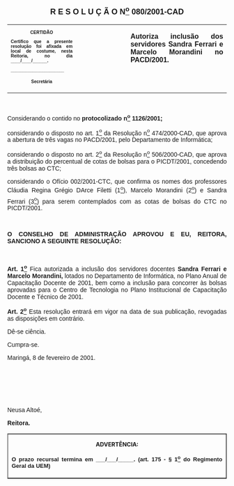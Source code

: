 <BODY>

<B><FONT FACE="Arial" SIZE=4><P ALIGN="CENTER"><A NAME="_Toc445798786"></P>
<P ALIGN="CENTER">R E S O L U &Ccedil; &Atilde; O  N<U><SUP>o</U></SUP>  080/2001-CAD</P>
</B></FONT><FONT FACE="Arial"><P ALIGN="JUSTIFY"></P></FONT>
<TABLE CELLSPACING=0 BORDER=0 CELLPADDING=7 WIDTH=604>
<TR><TD WIDTH="31%" VALIGN="TOP">
<B><FONT FACE="Arial" SIZE=1><P ALIGN="CENTER">CERTID&Atilde;O</P>
<P ALIGN="JUSTIFY">   Certifico que a presente resolu&ccedil;&atilde;o foi afixada em local de costume, nesta Reitoria, no dia ____/____/______.</P>
<P ALIGN="JUSTIFY"></P>
<P ALIGN="JUSTIFY">______________________</P>
<P ALIGN="CENTER">Secret&aacute;ria</B></FONT></TD>
<TD WIDTH="23%" VALIGN="TOP">&nbsp;</TD>
<TD WIDTH="45%" VALIGN="TOP">
<B><FONT FACE="Arial"><P ALIGN="JUSTIFY">Autoriza inclus&atilde;o dos servidores Sandra Ferrari e Marcelo Morandini no PACD/2001.</B></FONT></TD>
</TR>
</TABLE>

<FONT FACE="Arial"><P ALIGN="JUSTIFY"></P>
<P ALIGN="JUSTIFY">&nbsp;</P>
<P ALIGN="JUSTIFY">Considerando o contido no <B>protocolizado n<U><SUP>o</U></SUP> 1126/2001;</P>
</B><P ALIGN="JUSTIFY">considerando o disposto no art. 1<U><SUP>o</U></SUP> da Resolu&ccedil;&atilde;o n<U><SUP>o</U></SUP> 474/2000-CAD, que aprova a abertura de tr&ecirc;s vagas no PACD/2001, pelo Departamento de Inform&aacute;tica;</P>
<P ALIGN="JUSTIFY">considerando o disposto no art. 2<U><SUP>o</U></SUP> da Resolu&ccedil;&atilde;o n<U><SUP>o</U></SUP> 506/2000-CAD, que aprova a distribui&ccedil;&atilde;o do percentual de cotas de bolsas para o PICDT/2001, concedendo tr&ecirc;s bolsas ao CTC;</P>
<P ALIGN="JUSTIFY">considerando o Of&iacute;cio 002/2001-CTC, que confirma os nomes dos professores Cl&aacute;udia Regina Gr&eacute;gio DArce Filetti (1<U><SUP>o</U></SUP>), Marcelo Morandini (2<U><SUP>o</U></SUP>) e Sandra Ferrari (3<U><SUP>o</U></SUP>) para serem contemplados com as cotas de bolsas do CTC no PICDT/2001.</P>
<P ALIGN="JUSTIFY"></P>
<P ALIGN="JUSTIFY">&nbsp;</P>
<B><P ALIGN="JUSTIFY">O CONSELHO DE ADMINISTRA&Ccedil;&Atilde;O APROVOU E EU, REITORA, SANCIONO A SEGUINTE RESOLU&Ccedil;&Atilde;O:</P>
</B><P ALIGN="JUSTIFY"></P>
<P ALIGN="JUSTIFY">&nbsp;</P>
<B><P ALIGN="JUSTIFY">Art. 1<U><SUP>o</B></U></SUP> Fica autorizada a inclus&atilde;o dos servidores docentes <B>Sandra Ferrari e Marcelo Morandini, </B>lotados no Departamento de Inform&aacute;tica, no Plano Anual de Capacita&ccedil;&atilde;o Docente de 2001, bem como a inclus&atilde;o para concorrer &agrave;s bolsas aprovadas para o Centro de Tecnologia no Plano Institucional de Capacita&ccedil;&atilde;o Docente e T&eacute;cnico de 2001.</P>
<B><P ALIGN="JUSTIFY">Art. 2<U><SUP>o</B></U></SUP> Esta resolu&ccedil;&atilde;o entrar&aacute; em vigor na data de sua publica&ccedil;&atilde;o, revogadas as disposi&ccedil;&otilde;es em contr&aacute;rio.</P>
<P ALIGN="JUSTIFY">D&ecirc;-se ci&ecirc;ncia.</P>
<P ALIGN="JUSTIFY">&#9;Cumpra-se.</P>
<P ALIGN="JUSTIFY"></P>
<P ALIGN="JUSTIFY">Maring&aacute;, 8 de fevereiro de 2001.</P>
<P ALIGN="JUSTIFY"></P>
<P ALIGN="JUSTIFY">&nbsp;</P>
<P ALIGN="JUSTIFY">&nbsp;</P>
<P ALIGN="JUSTIFY">&nbsp;</P>
<P>Neusa Alto&eacute;,</P>
<B><P>Reitora.</P>
<P ALIGN="CENTER"></P></B></FONT>
<TABLE BORDER CELLSPACING=1 CELLPADDING=4 WIDTH=207>
<TR><TD VALIGN="TOP">
<B><FONT SIZE=2><P ALIGN="CENTER">ADVERT&Ecirc;NCIA:</P>
</FONT><FONT FACE="Arial" SIZE=2><P ALIGN="JUSTIFY">O prazo recursal termina em ___/___/_____. (art. 175 - § 1<U><SUP>o</U></SUP> do Regimento Geral da UEM)</B></FONT></TD>
</TR>
</TABLE>

<FONT SIZE=2><P></A></P></FONT></BODY>
